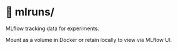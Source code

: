 # 📂 mlruns/

MLflow tracking data for experiments.

Mount as a volume in Docker or retain locally to view via MLflow UI.
